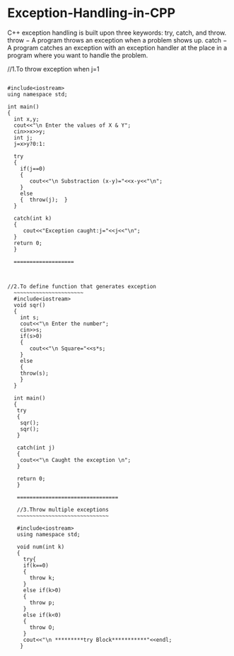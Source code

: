 # Exception-Handling-in-CPP
C++ exception handling is built upon three keywords: try, catch, and throw. throw − A program throws an exception when a problem shows up. catch − A program catches an exception with an exception handler at the place in a program where you want to handle the problem.


//1.To throw exception when j=1
~~~~~~~~~~~~~~~~~~~~~~~~~~~~~~~~

#include<iostream>
uing namespace std;

int main()
{
  int x,y;
  cout<<"\n Enter the values of X & Y";
  cin>>x>>y;
  int j;
  j=x>y?0:1:
  
  try
  {
    if(j==0)
    {
       cout<<"\n Substraction (x-y)="<<x-y<<"\n";
    }
    else
    {  throw(j);  }
  }
  
  catch(int k)
  {
     cout<<"Exception caught:j="<<j<<"\n";
  }
  return 0;
  }
  
  ===================
  
  
  
//2.To define function that generates exception
  ~~~~~~~~~~~~~~~~~~~~~~
  #include<iostream>
  void sqr()
  {
    int s;
    cout<<"\n Enter the number";
    cin>>s;
    if(s>0)
    {
       cout<<"\n Square="<<s*s;
    }
    else
    {
    throw(s); 
    }
  }
  
  int main()
  {
   try
   {
    sqr();
    sqr();
   }
   
   catch(int j)
   {
    cout<<"\n Caught the exception \n";
   }
   
   return 0;
   }
   
   ================================
   
   //3.Throw multiple exceptions
   ~~~~~~~~~~~~~~~~~~~~~~~~~~~~~
   
   #include<iostream>
   using namespace std;
   
   void num(int k)
   {
     try{
     if(k==0)
     {
       throw k;
     }
     else if(k>0) 
     {
       throw p;
     }
     else if(k<0)
     {
       throw O;
     }
     cout<<"\n *********try Block***********"<<endl;
    }
 
 
   
